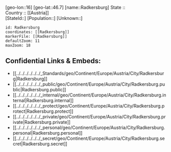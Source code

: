 ﻿---
location: [46.7,16] 
mapzoom: [7,12] 
mapmarker: city 
type: City
tags:
- geo/City


SpocWebEntityId: 33604
isDeleted: false
confidential: public

---
[geo-lon::16] 
[geo-lat::46.7] 
[name::Radkersburg] 
State ::  
Country :: [[Austria]]  
[StateId::] 
[Population::] 
[Unknown::] 


```leaflet
id: Radkersburg
coordinates: [[Radkersburg]] 
markerFile: [[Radkersburg]] 
defaultZoom: 11 
maxZoom: 18
```


## Confidential Links & Embeds: 
- [[../../../../../../_Standards/geo/Continent/Europe/Austria/City/Radkersburg|Radkersburg]] 
- [[../../../../../../_public/geo/Continent/Europe/Austria/City/Radkersburg.public|Radkersburg.public]] 
- [[../../../../../../_internal/geo/Continent/Europe/Austria/City/Radkersburg.internal|Radkersburg.internal]] 
- [[../../../../../../_protect/geo/Continent/Europe/Austria/City/Radkersburg.protect|Radkersburg.protect]] 
- [[../../../../../../_private/geo/Continent/Europe/Austria/City/Radkersburg.private|Radkersburg.private]] 
- [[../../../../../../_personal/geo/Continent/Europe/Austria/City/Radkersburg.personal|Radkersburg.personal]] 
- [[../../../../../../_secret/geo/Continent/Europe/Austria/City/Radkersburg.secret|Radkersburg.secret]] 
